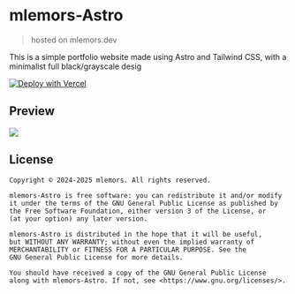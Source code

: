 # mlemors-Astro
> hosted on mlemors.dev
 
This is a simple portfolio website made using Astro and Tailwind CSS, with a minimalist full black/grayscale desig

[![Deploy with Vercel](https://vercel.com/button)](https://vercel.com/new/clone?repository-url=https://github.com/mlemors1/mlemors.xyz-Astro)

## Preview

<img src="https://raw.githubusercontent.com/mlemors/mlemors.xyz-Astro/refs/heads/master/preview.png">


## License
```
Copyright © 2024-2025 mlemors. All rights reserved.

mlemors-Astro is free software: you can redistribute it and/or modify
it under the terms of the GNU General Public License as published by
the Free Software Foundation, either version 3 of the License, or
(at your option) any later version.

mlemors-Astro is distributed in the hope that it will be useful,
but WITHOUT ANY WARRANTY; without even the implied warranty of
MERCHANTABILITY or FITNESS FOR A PARTICULAR PURPOSE. See the
GNU General Public License for more details.

You should have received a copy of the GNU General Public License
along with mlemors-Astro. If not, see <https://www.gnu.org/licenses/>.
```
